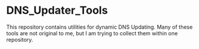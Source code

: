 DNS_Updater_Tools
=======

This repository contains utilities for dynamic DNS Updating.   Many of these tools are not original to me, but I am trying to collect them within one repository.
